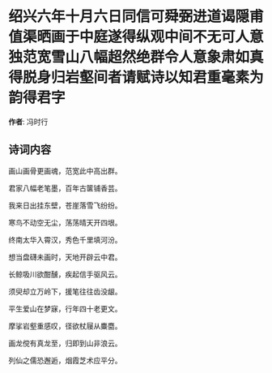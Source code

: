 # 绍兴六年十月六日同信可舜弼进道谒隠甫值渠晒画于中庭遂得纵观中间不无可人意独范宽雪山八幅超然绝群令人意象肃如真得脱身归岩壑间者请赋诗以知君重毫素为韵得君字

**作者**: 冯时行

## 诗词内容

画山画骨更画魂，范宽此中高出群。

君家八幅老笔墨，百年古箧铺香芸。

我来日出挂东壁，苍崖落雪飞纷纷。

寒鸟不动空无尘，荡荡晴天开四垠。

终南太华入霄汉，秀色千里填河汾。

想当盘礴未画时，天地开辟云中君。

长鲸吸川欲酣醺，疾起信手驱风云。

须臾却立万岭下，援笔往往齿没龈。

平生爱山在梦寐，行年四十老更文。

摩挲岩壑重感叹，径欲杖屦从麋麕。

画龙傥有真龙至，归即到山非浪云。

列仙之儒恐邂逅，烟霞芝术应平分。

